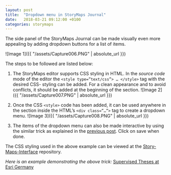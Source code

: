 ```yaml
---
layout: post
title:  "Dropdown menu in StoryMaps Journal"
date:   2018-03-21 09:12:00 +0100
categories: storymaps
---
```


The side panel of the StoryMaps Journal can be made visually even more appealing by adding dropdown buttons for a list of items. <!--more-->

![Image 1]({{ "/assets/Capture006.PNG" | absolute_url }})

The steps to be followed are listed below:

1. The StoryMaps editor supports CSS styling in HTML. In the *source code* mode of the editor the `<style type=”text/css”> … </style>` tag with the desired CSS- styling can be added. For a clean appearance and to avoid conflicts, it should be added at the beginning of the section.
![Image 2]({{ "/assets/Capture007.PNG" | absolute_url }})

2. Once the CSS `<style>` code has been added, it can be used anywhere in the section inside the HTML’s `<div class=”…”>` tag to create a dropdown menu.
![Image 3]({{ "/assets/Capture008.PNG" | absolute_url }})

3. The items of the dropdown menu can also be made interactive by using the similar trick as explained in the [previous post](/storymaps/2018/03/21/Story-Actions-on-pictures.html). Click on save when done.

The CSS styling used in the above example can be viewed at the [Story-Maps-Interface](https://github.com/ehasnain/Story-Maps-Interface) repository.

*Here is an example demonstrating the above trick:* [Supervised Theses at Esri Germany](http://esri-de-edu.maps.arcgis.com/apps/MapJournal/index.html?appid=2e8c944f3e424adcbf8e3db42a7e4114)
